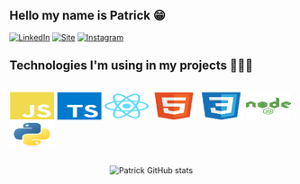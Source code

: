 ## Hello my name is Patrick 😁

[![LinkedIn](https://img.shields.io/badge/LinkedIn-0077B5?style=for-the-badge&logo=linkedin&logoColor=white)](https://www.linkedin.com/in/patrick-lohn-7a835a1a0/)
[![Site](https://img.shields.io/badge/website-000000?style=for-the-badge&logo=About.me&logoColor=white)](https://www.sevenpk.com.br/)
[![Instagram](https://img.shields.io/badge/Instagram-E4405F?style=for-the-badge&logo=instagram&logoColor=white)](https://www.instagram.com/lohnpatrick)

## Technologies I'm using in my projects 👨🏻‍💻

<div style="display: inline_block"><br>
  <img align="center" alt="Js" height="50" width="80" src="https://raw.githubusercontent.com/devicons/devicon/master/icons/javascript/javascript-plain.svg">
  <img align="center" alt="Ts" height="50" width="80" src="https://raw.githubusercontent.com/devicons/devicon/master/icons/typescript/typescript-plain.svg">
  <img align="center" alt="React" height="50" width="80" src="https://raw.githubusercontent.com/devicons/devicon/master/icons/react/react-original.svg">
  <img align="center" alt="HTML" height="50" width="80" src="https://raw.githubusercontent.com/devicons/devicon/master/icons/html5/html5-original.svg">
  <img align="center" alt="CSS" height="50" width="80" src="https://raw.githubusercontent.com/devicons/devicon/master/icons/css3/css3-original.svg">
  <img align="center" alt="Node" height="50" width="80" src="https://raw.githubusercontent.com/devicons/devicon/master/icons/nodejs/nodejs-plain-wordmark.svg">
   <img align="center" alt="Python" height="50" width="80" src="https://raw.githubusercontent.com/devicons/devicon/master/icons/python/python-original.svg">
  
</div>
<br/>
<div style="display: flex; flex-direction: row; justify-content: center;">
  
  ![Patrick GitHub stats](https://github-readme-stats.vercel.app/api?username=patricklohn&show_icons=true&theme=dracula&locale=pt-br)
  
</div>
